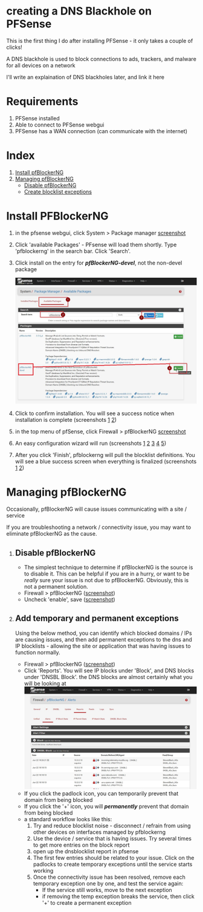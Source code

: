 # creating a DNS Blackhole on PFSense 

This is the first thing I do after installing PFSense - it only takes a couple of clicks!

A DNS blackhole is used to block connections to ads, trackers, and malware for all devices on a network

I'll write an explaination of DNS blackholes later, and link it here

# Requirements
1. PFSense installed
2. Able to connect to PFSense webgui
1. PFSense has a WAN connection (can communicate with the internet)

# Index
1. [Install pfBlockerNG]()
2. [Managing pfBlockerNG]()
    - [Disable pfBlockerNG](#disable-pfblockerng)
    - [Create blocklist exceptions](#add-temporary-and-permanent-exceptions)


# Install PFBlockerNG
1. in the pfsense webgui, click System > Package manager [screenshot](https://github.com/mynah22/Homelab-Guides/raw/main/screenshots/dnsb0.jpg)
2. Click 'available Packages' - PFsense will load them shortly. Type 'pfblockerng' in the search bar. Click 'Search'. 
3. Click install on the entry for ***pfBlockerNG-devel***, not the non-devel package 

    ![screenshot](https://github.com/mynah22/Homelab-Guides/raw/main/screenshots/dnsb1.jpg)
4. Click to confirm installation. You will see a success notice when installation is complete (screenshots [1](https://github.com/mynah22/Homelab-Guides/raw/main/screenshots/dnsb2.jpg) [2](https://github.com/mynah22/Homelab-Guides/raw/main/screenshots/dnsb3.jpg))
5. in the top menu of pfSense, click Firewall > pfBlockerNG [screenshot](https://github.com/mynah22/Homelab-Guides/raw/main/screenshots/dnsb5.jpg)
6. An easy configuration wizard will run (screenshots [1](https://github.com/mynah22/Homelab-Guides/raw/main/screenshots/dnsb6.jpg) [2](https://github.com/mynah22/Homelab-Guides/raw/main/screenshots/dnsb7.jpg) [3](https://github.com/mynah22/Homelab-Guides/raw/main/screenshots/dnsb8.jpg) [4](https://github.com/mynah22/Homelab-Guides/raw/main/screenshots/dnsb9.jpg) [5](https://github.com/mynah22/Homelab-Guides/raw/main/screenshots/dnsb10.jpg))
7. After you click 'Finish', pfblockerng will pull the blocklist definitions. You will see a blue success screen when everything is finalized (screenshots [1](https://github.com/mynah22/Homelab-Guides/raw/main/screenshots/dnsb11.jpg) [2](https://github.com/mynah22/Homelab-Guides/raw/main/screenshots/dnsb12.jpg))

# Managing pfBlockerNG
Occasionally, pfBlockerNG will cause issues communicating with a site / service 

If you are troubleshooting a network / connectivity issue, you may want to eliminate pfBlockerNG as the cause. 

1. ## Disable pfBlockerNG
    - The simplest technique to determine if pfBlockerNG is the source is to disable it. This can be helpful if you are in a hurry, or want to be *really* sure your issue is not due to pfBlockerNG. Obviously, this is not a permanent solution. 
    - Firewall > pfBlockerNG ([screenshot](https://github.com/mynah22/Homelab-Guides/raw/main/screenshots/dnsb13.jpg))
    - Uncheck 'enable', save ([screenshot](https://github.com/mynah22/Homelab-Guides/raw/main/screenshots/dnsb14.jpg))
2.  ## Add temporary and permanent exceptions

    Using the below method, you can identify which blocked domains / IPs are causing issues, and then add permanent exceptions to the dns and IP blocklists - allowing the site or application that was having issues to function normally. 
    - Firewall > pfBlockerNG ([screenshot](https://github.com/mynah22/Homelab-Guides/raw/main/screenshots/dnsb13.jpg))
    - Click 'Reports'. You will see IP blocks under 'Block', and DNS blocks under 'DNSBL Block'. the DNS blocks are almost certainly what you will be looking at
        ![](https://github.com/mynah22/Homelab-Guides/raw/main/screenshots/dnsb15.jpg)
    - If you click the padlock icon, you can temporarily prevent that domain from being blocked
    - If you click the '+' icon, you will ***permanently*** prevent that domain from being blocked
    - a standard workflow looks like this:
        1. Try and reduce blocklist noise - disconnect / refrain from using other devices on interfaces managed by pfblockerng
        2. Use the device / service that is having issues. Try several times to get more entries on the block report
        3. open up the dnsblocklist report in pfsense
        3. The first few entries should be related to your issue. Click on the padlocks to create temporary exceptions until the service starts working
        4. Once the connectivity issue has been resolved, remove each temporary exception one by one, and test the service again:
            - If the service still works, move to the next exception
            - if removing the temp exception breaks the service, then click '+' to create a permanent exception